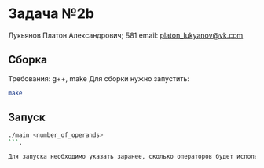 # Задача №2b

Лукьянов Платон Александрович; Б81
email: platon_lukyanov@vk.com

## Сборка
Требования: g++, make
Для сборки нужно запустить:
```bash
make
```

## Запуск
```bash
./main <number_of_operands>
```,

Для запуска необходимо указать заранее, сколько операторов будет использовано (для 2 7 + - количество = 3)
